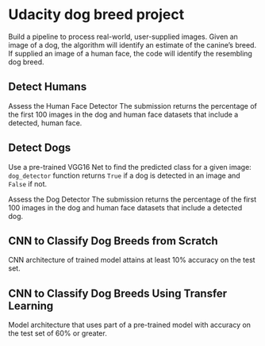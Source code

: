 # Udacity dog breed project
Build a pipeline to process real-world, user-supplied images.
Given an image of a dog, the algorithm will identify an estimate of the canine’s breed.
If supplied an image of a human face, the code will identify the resembling dog breed.


## Detect Humans
Assess the Human Face Detector
The submission returns the percentage of the first 100 images in the dog and human face datasets that include a detected, human face.

## Detect Dogs
Use a pre-trained VGG16 Net to find the predicted class for a given image: `dog_detector` function returns `True` if a dog is detected in an image and `False` if not.

Assess the Dog Detector
The submission returns the percentage of the first 100 images in the dog and human face datasets that include a detected dog.

## CNN to Classify Dog Breeds from Scratch
CNN architecture of trained model attains at least 10% accuracy on the test set.

## CNN to Classify Dog Breeds Using Transfer Learning
Model architecture that uses part of a pre-trained model with accuracy on the test set of 60% or greater.
